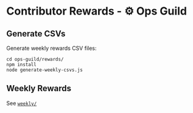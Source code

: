 # Contributor Rewards - ⚙️ Ops Guild

## Generate CSVs

Generate weekly rewards CSV files:

```
cd ops-guild/rewards/
npm install
node generate-weekly-csvs.js
```

## Weekly Rewards

See [`weekly/`](weekly/)
